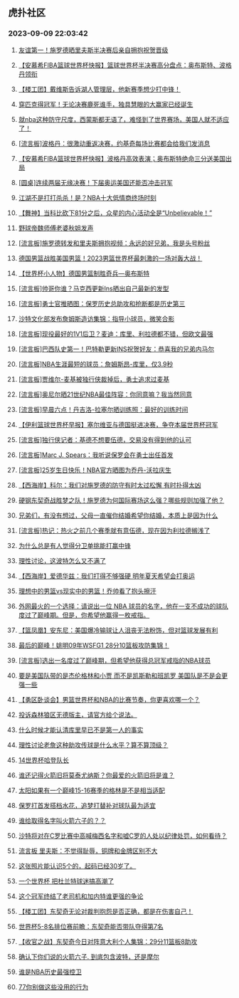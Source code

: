 ## 虎扑社区 
### 2023-09-09 22:03:42

1. [友谊第一！施罗德晒里夫斯半决赛后亲自拥抱祝贺晋级](https://bbs.hupu.com/62049333.html)

2. [【安慕希FIBA篮球世界杯快报】篮球世界杯半决赛高分盘点：奥布斯特、波格丹领衔](https://bbs.hupu.com/62046656.html)

3. [【楼工团】戴维斯告诉湖人管理层，他新赛季想少打中锋！](https://bbs.hupu.com/62046538.html)

4. [穿匹克得冠军！无论决赛鹿死谁手，独具慧眼的大赢家已经诞生](https://bbs.hupu.com/62048936.html)

5. [就nba这种防守尺度，西蒙斯都无语了，难怪到了世界赛场，美国人就不适应了！](https://bbs.hupu.com/62044845.html)

6. [[流言板]波格丹：很激动重返决赛，约基奇每场比赛都会给我们发消息](https://bbs.hupu.com/62045616.html)

7. [【安慕希FIBA篮球世界杯快报】波格丹高效表演；奥布斯特绝命三分送美国出局](https://bbs.hupu.com/62046079.html)

8. [[圆桌]连续两届无缘决赛！下届奥运美国还能否冲击冠军](https://bbs.hupu.com/62044105.html)

9. [江湖不是打打杀杀！是？NBA十大低情商终场时刻](https://bbs.hupu.com/62047446.html)

10. [【舞神】当科比砍下81分之后，众星的内心活动全是“Unbelievable！”](https://bbs.hupu.com/62045045.html)

11. [野球帝魏师傅老婆秋姐发声](https://bbs.hupu.com/62044182.html)

12. [[流言板]施罗德转发和里夫斯拥抱视频：永远的好兄弟，我是头号粉丝](https://bbs.hupu.com/62043344.html)

13. [德国男篮战胜美国男篮！2023男篮世界杯最刺激的一场对轰大战！](https://bbs.hupu.com/62043330.html)

14. [【世界杯小人物】德国男篮制胜奇兵—奥布斯特](https://bbs.hupu.com/62043195.html)

15. [[流言板]帅哥你谁？马克西更新Ins晒出自己最新的发型](https://bbs.hupu.com/62044177.html)

16. [[流言板]勇士官推晒图：保罗历史总助攻和抢断都是历史第三](https://bbs.hupu.com/62047829.html)

17. [沙特文化部发布詹姆斯造访集锦：指导小球员，微笑合影](https://bbs.hupu.com/62044830.html)

18. [[流言板]现役最好的1V1后卫？麦迪：库里、利拉德都不错，但欧文最强](https://bbs.hupu.com/62044040.html)

19. [[流言板]巴西队史第一！巴特勒更新INS祝贺好友：恭喜我的兄弟内马尔](https://bbs.hupu.com/62049054.html)

20. [[流言板]NBA生涯最短的球员：詹姆斯昂-库里，仅3.9秒](https://bbs.hupu.com/62042572.html)

21. [[流言板]贾维尔-麦基被独行侠裁掉后，勇士追求过麦基](https://bbs.hupu.com/62042817.html)

22. [[流言板]奥尼尔晒21世纪NBA最佳阵容：你同意嘛？我当然同意](https://bbs.hupu.com/62047498.html)

23. [[流言板]早晨六点！丹吉洛-拉塞尔晒训练照：最好的训练时间](https://bbs.hupu.com/62047100.html)

24. [【伊利篮球世界杯早报】塞尔维亚与德国挺进决赛，争夺本届世界杯冠军](https://bbs.hupu.com/62040907.html)

25. [[流言板]独行侠记者：基德不想要伍德，交易没有得到他的认可](https://bbs.hupu.com/62042284.html)

26. [[流言板]Marc J. Spears：我听说保罗会在勇士出任首发](https://bbs.hupu.com/62042333.html)

27. [[流言板]25岁生日快乐！NBA官方晒图为乔丹-沃拉庆生](https://bbs.hupu.com/62048839.html)

28. [【西海岸】科尔：我们对施罗德的防守有时太过松懈 有时扑得太凶](https://bbs.hupu.com/62047328.html)

29. [硬钢东契奇战胜梦之队！施罗德为何国际赛场这么强？哪些规则加强了他？](https://bbs.hupu.com/62047253.html)

30. [兄弟们，有没有想过，父母一直催你结婚希望你结婚，本质上是因为什么](https://bbs.hupu.com/62043503.html)

31. [[流言板]热记：热火之前几个赛季就有意伍德，现在因为利拉德搁浅了](https://bbs.hupu.com/62049953.html)

32. [为什么总是有人觉得分卫单挑能打赢中锋](https://bbs.hupu.com/62048357.html)

33. [理性讨论，这波特怎么又不满了](https://bbs.hupu.com/62047439.html)

34. [【西海岸】爱德华兹：我们打得不够强硬 明年夏天希望会打奥运](https://bbs.hupu.com/62046139.html)

35. [理想中的男篮vs现实中的男篮！乔帅看了抱头擦汗](https://bbs.hupu.com/62047250.html)

36. [外网最火的一个选择：请说出一位 NBA 球员的名字，他在一支不成功的球队度过了巅峰期。但是，你希望他赢得一枚戒指。](https://bbs.hupu.com/62049619.html)

37. [【篮凤凰】安东尼：美国爆冷输球让人沮丧无法粉饰，但对篮球发展有利](https://bbs.hupu.com/62046714.html)

38. [最后的巅峰！姚明09年WSFG1 28分10篮板攻防集锦！](https://bbs.hupu.com/62048426.html)

39. [[流言板]选出一名度过了巅峰期，但希望他获得总冠军戒指的NBA球员](https://bbs.hupu.com/62046216.html)

40. [要是美国队带的是杰伦格林和小贾 而不是凯斯勒和班凯罗 美国队是不是会更强一些](https://bbs.hupu.com/62049797.html)

41. [【勇区卧谈会】男篮世界杯和NBA的比赛节奏，你更喜欢哪一个？](https://bbs.hupu.com/62048571.html)

42. [投诉森林狼区无德版主，请官方给个说法。](https://bbs.hupu.com/62049163.html)

43. [什么时候才能认清库里早已不是第一人的事实](https://bbs.hupu.com/62048784.html)

44. [理性讨论老詹这种助攻传球是什么水平？算不算顶级？](https://bbs.hupu.com/62049451.html)

45. [14世界杯哈登队长](https://bbs.hupu.com/62048552.html)

46. [谁还记得火箭旧将莫泰尤纳斯？你最爱的火箭旧将是谁？](https://bbs.hupu.com/62049650.html)

47. [太阳如果有一个巅峰15-16赛季的格林是不是相当适配](https://bbs.hupu.com/62049611.html)

48. [保罗打首发搭档水花，追梦打替补对球队最为适宜](https://bbs.hupu.com/62047162.html)

49. [谁给取得名字叫火箭六子的？？](https://bbs.hupu.com/62048631.html)

50. [沙特将对在C罗比赛中高喊梅西名字和嘘C罗的人处以纪律处罚，如何看待？](https://bbs.hupu.com/62049521.html)

51. [流言板 里夫斯：不觉得耻辱，铜牌和金牌区别不大](https://bbs.hupu.com/62045667.html)

52. [这张照片能认识5个的，起码已经30岁了。](https://bbs.hupu.com/62049012.html)

53. [一个世界杯 把杜兰特球迷搞高潮了](https://bbs.hupu.com/62049473.html)

54. [这个冠军终结了老司机和加内特谁更强的争论](https://bbs.hupu.com/62049234.html)

55. [【楼工团】东契奇无论对裁判抱怨是否正确，都是在伤害自己！](https://bbs.hupu.com/62046834.html)

56. [世界杯5-8名排位赛前瞻：东契奇能否带队夺得第7名](https://bbs.hupu.com/62042658.html)

57. [【收官之战】东契奇今日对阵意大利个人集锦：29分11篮板8助攻](https://bbs.hupu.com/62048968.html)

58. [确认下你们说的火箭六子. 到底包含波特，还是摩尔](https://bbs.hupu.com/62043830.html)

59. [谁是NBA历史最强控卫](https://bbs.hupu.com/62049165.html)

60. [77你别做这些没用的行为](https://bbs.hupu.com/62048547.html)

